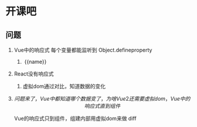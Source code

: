 # 开课吧

## 问题

1. Vue中的响应式  每个变量都能监听到 Object.defineproperty

   1. ​	{{name}}

2. React没有响应式

   1. 虚拟dom通过对比，知道数据的变化

3. $$
   问题来了，Vue中都知道哪个数据变了，为啥Vue2还需要虚拟dom，Vue中的响应式直到组件
   $$

   Vue的响应式只到组件，组建内部用虚拟dom来做 diff

